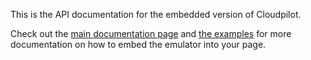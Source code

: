 This is the API documentation for the embedded version of Cloudpilot.

Check out the [main documentation page](https://cloudpilot-emu.github.io/embedded)
and [the examples](https://cloudpilot-emu.github.io/embedded/examples)
for more documentation on how to embed the emulator into your page.
